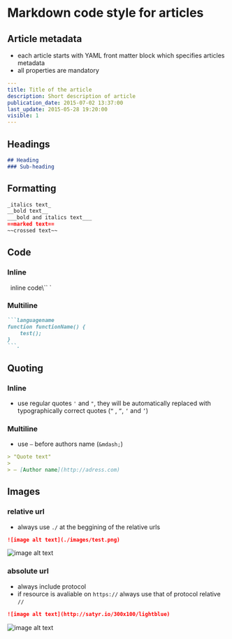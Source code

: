 # Markdown code style for articles

## Article metadata

- each article starts with YAML front matter block which specifies articles metadata
- all properties are mandatory

```YAML
---
title: Title of the article
description: Short description of article
publication_date: 2015-07-02 13:37:00
last_update: 2015-05-28 19:20:00
visible: 1
---
```

## Headings

```markdown
## Heading
### Sub-heading
```

## Formatting

```markdown
_italics text_
__bold text__
___bold and italics text___
==marked text==
~~crossed text~~
```

## Code

### Inline

` `inline code\\`` `

### Multiline

```markdown
```languagename
function functionName() {
    test();
}
```.
```

## Quoting

### Inline

- use regular quotes `'` and `"`, they will be automatically replaced with
typographically correct quotes (`“` , `”`, `‘` and `’`)

### Multiline

- use `—` before authors name (`&mdash;`)

```markdown
> "Quote text"
>
> — [Author name](http://adress.com)
```

## Images

### relative url

- always use `./` at the beggining of the relative urls

```markdown
![image alt text](./images/test.png)
```
![image alt text](./images/test.png)

### absolute url

- always include protocol
- if resource is avaliable on `https://` always use that of protocol relative `//`

```markdown
![image alt text](http://satyr.io/300x100/lightblue)
```
![image alt text](http://satyr.io/300x100/lightblue)
